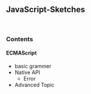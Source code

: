 ## JavaScript-Sketches
<br>

### Contents

#### ECMAScript
- basic grammer
- Native API
  + Error
- Advanced Topic